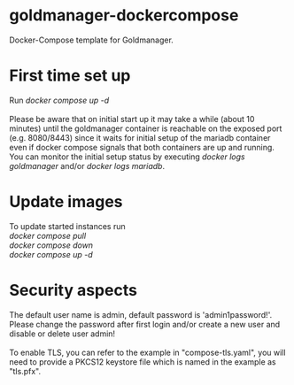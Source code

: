 # goldmanager-dockercompose
Docker-Compose template for Goldmanager.
# First time set up
Run <i>docker compose up -d</i><br>
<br>
Please be aware that on initial start up it may take a while (about 10 minutes) until the goldmanager container is reachable on the exposed port (e.g. 8080/8443) since it waits for initial setup of the mariadb container even if docker compose signals that both containers are up and running.<br>
You can monitor the initial setup status by executing <i>docker logs goldmanager</i> and/or <i>docker logs mariadb</i>.
# Update images
To update started instances run <br>
<i>docker compose pull</i><br>
<i>docker compose down</i><br>
<i>docker compose up -d</i><br>
# Security aspects
The default user name is admin, default password is 'admin1password!'.<br>
Please change the password after first login and/or create a new user and disable or delete user admin!<br>
<br>
To enable TLS, you can refer to the example in "compose-tls.yaml", you will need to provide a PKCS12 keystore file which is named in the example as "tls.pfx".



